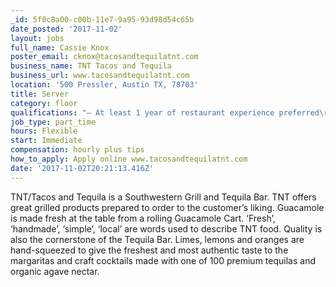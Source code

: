 ```yaml
---
_id: 5f0c8a00-c00b-11e7-9a95-93d98d54c65b
date_posted: '2017-11-02'
layout: jobs
full_name: Cassie Knox
poster_email: cknox@tacosandtequilatnt.com
business_name: TNT Tacos and Tequila
business_url: www.tacosandtequilatnt.com
location: '500 Pressler, Austin TX, 78703'
title: Server
category: floor
qualifications: "– At least 1 year of restaurant experience preferred\r\n– High energy and great enthusiasm, likes to have fun at work\r\n– Must be available nights and weekends\r\n– Ability to maintain excellent relations with staff and colleagues\r\n– Ability to treat every guest as family"
job_type: part_time
hours: Flexible
start: Immediate
compensation: hourly plus tips
how_to_apply: Apply online www.tacosandtequilatnt.com
date: '2017-11-02T20:21:13.416Z'
---
```

TNT/Tacos and Tequila is a Southwestern Grill and Tequila Bar. TNT offers great grilled products prepared to order to the customer’s liking.  Guacamole is made fresh at the table from a rolling Guacamole Cart. ‘Fresh’, ‘handmade’, ‘simple’, ‘local’ are words used to describe TNT food. Quality is also the cornerstone of the Tequila Bar. Limes, lemons and oranges are hand-squeezed to give the freshest and most authentic taste to the margaritas and craft cocktails made with one of 100 premium tequilas and organic agave nectar.
